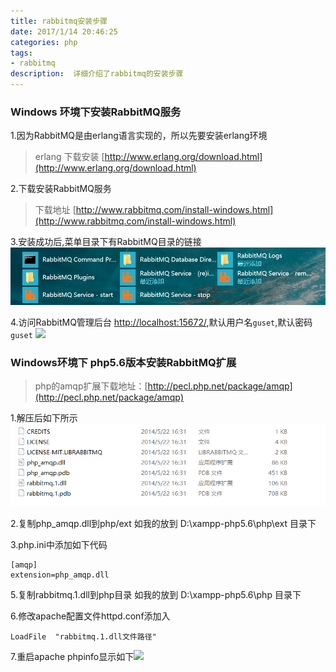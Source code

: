 ```yaml
---
title: rabbitmq安装步骤
date: 2017/1/14 20:46:25
categories: php
tags: 
- rabbitmq
description:  详细介绍了rabbitmq的安装步骤
---
```


### Windows 环境下安装RabbitMQ服务
1.因为RabbitMQ是由erlang语言实现的，所以先要安装erlang环境
>erlang 下载安装 [http://www.erlang.org/download.html](http://www.erlang.org/download.html)

2.下载安装RabbitMQ服务
>下载地址 [http://www.rabbitmq.com/install-windows.html](http://www.rabbitmq.com/install-windows.html)

3.安装成功后,菜单目录下有RabbitMQ目录的链接
![](/assets/QQ截图20161212203116.png)

4.访问RabbitMQ管理后台 [http://localhost:15672/](http://localhost:15672),默认用户名`guset`,默认密码`guset`
![](http://ooqid2far.bkt.clouddn.com/rabbitmq%E5%AE%89%E8%A3%85.png)


### Windows环境下 php5.6版本安装RabbitMQ扩展

>php的amqp扩展下载地址：[http://pecl.php.net/package/amqp](http://pecl.php.net/package/amqp)

1.解压后如下所示
![](/assets/QQ截图20161212204455.png)

2.复制php_amqp.dll到php/ext    如我的放到 D:\xampp-php5.6\php\ext 目录下

3.php.ini中添加如下代码

```
[amqp]
extension=php_amqp.dll
```
5.复制rabbitmq.1.dll到php目录   如我的放到 D:\xampp-php5.6\php 目录下

6.修改apache配置文件httpd.conf添加入

```
LoadFile  "rabbitmq.1.dll文件路径"
```
7.重启apache   phpinfo显示如下![](http://ooqid2far.bkt.clouddn.com/rabbitmq%E5%AE%89%E8%A3%85-%E9%85%8D%E7%BD%AE.png)




